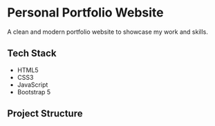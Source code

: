 # Personal Portfolio Website

A clean and modern portfolio website to showcase my work and skills.

## Tech Stack

- HTML5
- CSS3
- JavaScript
- Bootstrap 5

## Project Structure 